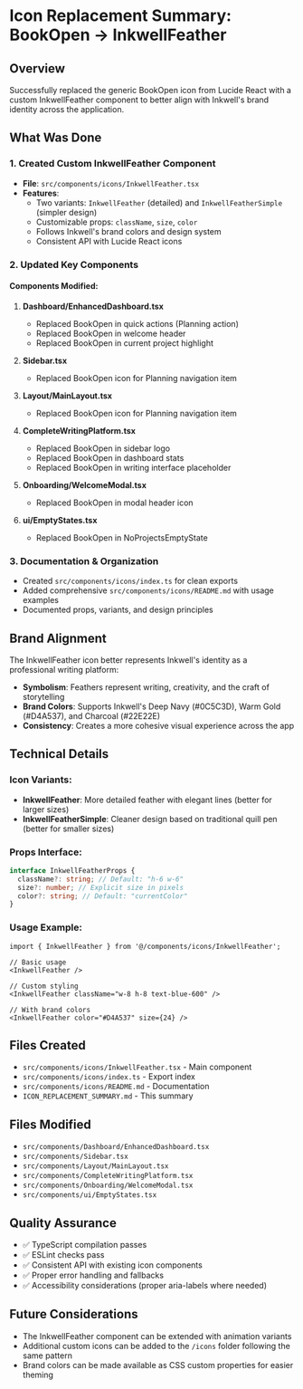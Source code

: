 # Icon Replacement Summary: BookOpen → InkwellFeather

## Overview

Successfully replaced the generic BookOpen icon from Lucide React with a custom InkwellFeather component to better align with Inkwell's brand identity across the application.

## What Was Done

### 1. Created Custom InkwellFeather Component

- **File**: `src/components/icons/InkwellFeather.tsx`
- **Features**:
  - Two variants: `InkwellFeather` (detailed) and `InkwellFeatherSimple` (simpler design)
  - Customizable props: `className`, `size`, `color`
  - Follows Inkwell's brand colors and design system
  - Consistent API with Lucide React icons

### 2. Updated Key Components

#### Components Modified:

1. **Dashboard/EnhancedDashboard.tsx**
   - Replaced BookOpen in quick actions (Planning action)
   - Replaced BookOpen in welcome header
   - Replaced BookOpen in current project highlight

2. **Sidebar.tsx**
   - Replaced BookOpen icon for Planning navigation item

3. **Layout/MainLayout.tsx**
   - Replaced BookOpen icon for Planning navigation item

4. **CompleteWritingPlatform.tsx**
   - Replaced BookOpen in sidebar logo
   - Replaced BookOpen in dashboard stats
   - Replaced BookOpen in writing interface placeholder

5. **Onboarding/WelcomeModal.tsx**
   - Replaced BookOpen in modal header icon

6. **ui/EmptyStates.tsx**
   - Replaced BookOpen in NoProjectsEmptyState

### 3. Documentation & Organization

- Created `src/components/icons/index.ts` for clean exports
- Added comprehensive `src/components/icons/README.md` with usage examples
- Documented props, variants, and design principles

## Brand Alignment

The InkwellFeather icon better represents Inkwell's identity as a professional writing platform:

- **Symbolism**: Feathers represent writing, creativity, and the craft of storytelling
- **Brand Colors**: Supports Inkwell's Deep Navy (#0C5C3D), Warm Gold (#D4A537), and Charcoal (#22E22E)
- **Consistency**: Creates a more cohesive visual experience across the app

## Technical Details

### Icon Variants:

- **InkwellFeather**: More detailed feather with elegant lines (better for larger sizes)
- **InkwellFeatherSimple**: Cleaner design based on traditional quill pen (better for smaller sizes)

### Props Interface:

```typescript
interface InkwellFeatherProps {
  className?: string; // Default: "h-6 w-6"
  size?: number; // Explicit size in pixels
  color?: string; // Default: "currentColor"
}
```

### Usage Example:

```tsx
import { InkwellFeather } from '@/components/icons/InkwellFeather';

// Basic usage
<InkwellFeather />

// Custom styling
<InkwellFeather className="w-8 h-8 text-blue-600" />

// With brand colors
<InkwellFeather color="#D4A537" size={24} />
```

## Files Created

- `src/components/icons/InkwellFeather.tsx` - Main component
- `src/components/icons/index.ts` - Export index
- `src/components/icons/README.md` - Documentation
- `ICON_REPLACEMENT_SUMMARY.md` - This summary

## Files Modified

- `src/components/Dashboard/EnhancedDashboard.tsx`
- `src/components/Sidebar.tsx`
- `src/components/Layout/MainLayout.tsx`
- `src/components/CompleteWritingPlatform.tsx`
- `src/components/Onboarding/WelcomeModal.tsx`
- `src/components/ui/EmptyStates.tsx`

## Quality Assurance

- ✅ TypeScript compilation passes
- ✅ ESLint checks pass
- ✅ Consistent API with existing icon components
- ✅ Proper error handling and fallbacks
- ✅ Accessibility considerations (proper aria-labels where needed)

## Future Considerations

- The InkwellFeather component can be extended with animation variants
- Additional custom icons can be added to the `/icons` folder following the same pattern
- Brand colors can be made available as CSS custom properties for easier theming
